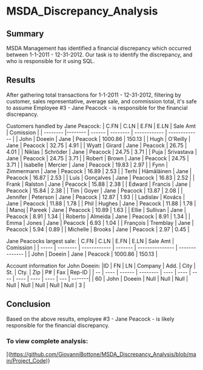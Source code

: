 # MSDA_Discrepancy_Analysis

## Summary
MSDA Management has identified a financial discrepancy which occurred between 1-1-2011 - 12-31-2012. Our task is to identify the discrepancy, and who is responsible for it using SQL.

## Results
After gathering total transactions for 1-1-2011 - 12-31-2012, filtering by customer, sales representative, average sale, and commission total, it's safe to assume Employee #3 - Jane Peacock - is responsible for the financial discrepancy.


Customers handled by Jane Peacock:
| C.FN     | C.LN       |   E.FN |   E.LN   |   Sale Amt   |     Comission |
| -------- |--------    | ------ | -------- | ------------ | ------------- |
| John	    | Doeein	    |   Jane |	 Peacock	|     1000.86	 |        150.13 |
| Hugh	    | O'Reilly   |   Jane	|  Peacock	|     32.75	   |        4.91   |
| Wyatt	   | Girard	    |   Jane	|  Peacock	|     26.75	   |        4.01   |
| Niklas	  | Schröder   |   Jane	|  Peacock	|     24.75	   |        3.71   |
| Puja	    | Srivastava |   Jane	|  Peacock	|     24.75	   |        3.71   |
| Robert	  | Brown	     |   Jane	|  Peacock	|     24.75	   |        3.71   |
| Isabelle | Mercier    |   Jane | 	Peacock	|     19.83	   |        2.97   |
| Fynn	    | Zimmermann |   Jane	|  Peacock	|     16.89	   |        2.53   |
| Terhi	   | Hämäläinen |   Jane	|  Peacock	|     16.87	   |        2.53   |
| Luís	    | Gonçalves  |   Jane	|  Peacock	|     16.83	   |        2.52   |
| Frank	   | Ralston    |   Jane	|  Peacock	|     15.88	   |        2.38   |
| Edward	  | Francis    |   Jane	|  Peacock	|     15.84	   |        2.38   |
| Tim	     | Goyer	     |   Jane	|  Peacock	|     13.87	   |        2.08   |
| Jennifer | Peterson   |   Jane	|  Peacock	|     12.87	   |        1.93   |
| Ladislav | Kovács	    |   Jane	|  Peacock	|     11.88	   |        1.78   |
| Phil	    | Hughes	    |   Jane	|  Peacock	|     11.88	   |        1.78   |
| Manoj	   | Pareek	    |   Jane	|  Peacock	|     10.89	   |        1.63   |
| Ellie	   | Sullivan   |   Jane	|  Peacock	|     8.91	    |        1.34   |
| Roberto	 | Almeida    |   Jane	|  Peacock	|     8.91	    |        1.34   |
| Emma	    | Jones	     |   Jane	|  Peacock	|     6.93	    |        1.04   |
| François | Tremblay   |   Jane	|  Peacock	|     5.94	    |        0.89   |
| Michelle | Brooks	    |   Jane	|  Peacock	|     2.97	    |        0.45   |


Jane Peacocks largest sale:
| C.FN  |   C.LN   |         E.FN |   E.LN  |       Sale Amt  |      Comission |
| ----- | -------- | ------------ | ------- | --------------- | -------------- | 
| John	 |  Doeein	 |        Jane	 | Peacock	|     1000.86	    |     150.13     |


Account information for John Doeein:
|ID	 | FN	  | LN     |	 Company	| Add. | City | St.  | Cty. | Zip  |  P#  |  Fax | Rep-ID |
| -- | ---- | ------ | -------- | ---- | ---- | ---- | ---- | ---- | ---- | ---  | -------|
| 60	| John | Doeein | Null     | Null	| Null | Null | Null | Null	| Null | Null | 3      |


## Conclusion
Based on the above results, employee #3 - Jane Peacock - is likely responsible for the financial discrepancy.


### To view complete analysis:
[(https://github.com/GiovanniBottone/MSDA_Discrepancy_Analysis/blob/main/Project_Code)}

